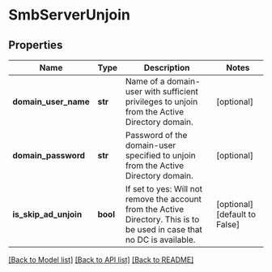 # SmbServerUnjoin

## Properties
Name | Type | Description | Notes
------------ | ------------- | ------------- | -------------
**domain_user_name** | **str** | Name of a domain-user with sufficient privileges to unjoin from the Active Directory domain. | [optional] 
**domain_password** | **str** | Password of the domain-user specified to unjoin from the Active Directory domain. | [optional] 
**is_skip_ad_unjoin** | **bool** | If set to yes: Will not remove the account from the Active Directory. This is to be used in case that no DC is available. | [optional] [default to False]

[[Back to Model list]](../README.md#documentation-for-models) [[Back to API list]](../README.md#documentation-for-api-endpoints) [[Back to README]](../README.md)


